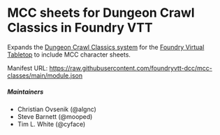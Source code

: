 # MCC sheets for Dungeon Crawl Classics in Foundry VTT

Expands the [Dungeon Crawl Classics system](https://github.com/cyface/foundryvtt-dcc/) for the [Foundry Virtual Tabletop](https://foundryvtt.com) to include MCC character sheets.

Manifest URL: https://raw.githubusercontent.com/foundryvtt-dcc/mcc-classes/main/module.json

##### Maintainers
* Christian Ovsenik (@algnc)
* Steve Barnett (@mooped)
* Tim L. White (@cyface)
